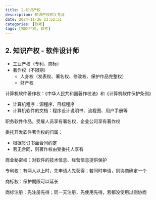 ```yaml
---
title: 2-知识产权
description: 知识产权相关考点
date: 2024-11-26 23:52:51
categories: [软考]
tags: [知识产权, 软考]
---
```


## 2. 知识产权 - 软件设计师

- 工业产权（专利、商标）
- 著作权（不限期）
  - 人身权（发表权、署名权、修改权、保护作品完整权）
  - 财产权

计算机软件著作权：《中华人民共和国著作权法》和《计算机软件保护条例》

- 计算机程序：源程序、目标程序
- 计算机软件的文档：程序设计说明书、流程图、用户手册等

职务软件作品，受雇人员享有署名权，企业公司享有著作权

委托开发软件著作权的归属：

- 根据签订书面合同约定
- 若无合同，则著作权由受委托人享有

商业秘密权：对软件的技术信息、经营信息提供保护

专利权：有两人以上时，先申请人先获得；若同时申请，则协商确定一个

商标权：保护期限可以延长

商标注册：先注册先得；同一天注册，先使用先得，若都没使用过则协商
